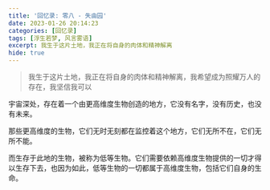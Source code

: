 ```yaml
---
title: '回忆录: 零八 - 失由园'
date: 2023-01-26 20:14:23
categories: [回忆录]
tags: [浮生若梦, 风言雾语]
excerpt: 我生于这片土地，我正在将自身的肉体和精神解离
hide: true
---
```



> 我生于这片土地，我正在将自身的肉体和精神解离，我希望成为照耀万人的存在，我坚信我可以

宇宙深处，存在着一个由更高维度生物创造的地方，它没有名字，没有历史，也没有未来。

那些更高维度的生物，它们无时无刻都在监控着这个地方，它们无所不在，它们无所不能。

而生存于此地的生物，被称为低等生物。它们需要依赖高维度生物提供的一切才得以生存下去，也因为如此，低等生物的一切都属于高维度生物，包括它们自身的生命。